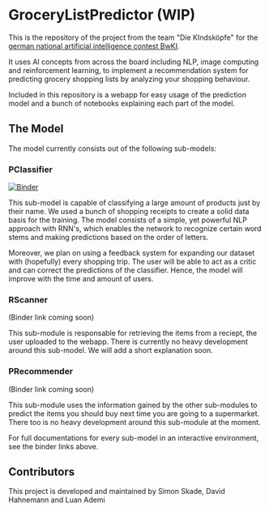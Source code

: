 # GroceryListPredictor (WIP)

This is the repository of the project from the team "Die KIndsköpfe" for the <a href="https://bw-ki.de/app/entry-page">german national artificial intelligence contest BwKI</a>.

It uses AI concepts from across the board including NLP, image computing and reinforcement learning, to implement a recommendation system for predicting grocery shopping lists by analyzing your shopping behaviour.

Included in this repository is a webapp for easy usage of the prediction model and a bunch of notebooks explaining each part of the model.

## The Model
The model currently consists out of the following sub-models:

### PClassifier

[![Binder](https://mybinder.org/badge_logo.svg)](https://mybinder.org/v2/gh/LuanAdemi/GroceryListPredictor/master?filepath=pclassifier%2FPClassifier.ipynb)

This sub-model is capable of classifying a large amount of products just by their name. We used a bunch of shopping receipts to create a solid data basis for the training. The model consists of a simple, yet powerful NLP approach with RNN's, which enables the network to recognize certain word stems and making predictions based on the order of letters.

Moreover, we plan on using a feedback system for expanding our dataset with (hopefully) every shopping trip. The user will be able to act as a critic and can correct the predictions of the classifier. Hence, the model will improve with the time and amount of users.

### RScanner

(Binder link coming soon)

This sub-module is responsable for retrieving the items from a reciept, the user uploaded to the webapp. There is currently no heavy development around this sub-model. We will add a short explanation soon.

### PRecommender

(Binder link coming soon)

This sub-module uses the information gained by the other sub-modules to predict the items you should buy next time you are going to a supermarket. There too is no heavy development around this sub-module at the moment.



For full documentations for every sub-model in an interactive environment, see the binder links above.

## Contributors

This project is developed and maintained by Simon Skade, David Hahnemann and Luan Ademi
